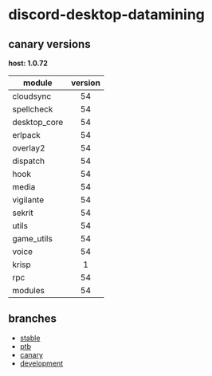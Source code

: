 # discord-desktop-datamining

## canary versions

**host: 1.0.72**

| module | version |
| ------ | :-----: |
| cloudsync | 54 |
| spellcheck | 54 |
| desktop_core | 54 |
| erlpack | 54 |
| overlay2 | 54 |
| dispatch | 54 |
| hook | 54 |
| media | 54 |
| vigilante | 54 |
| sekrit | 54 |
| utils | 54 |
| game_utils | 54 |
| voice | 54 |
| krisp | 1 |
| rpc | 54 |
| modules | 54 |

## branches

- [stable](https://github.com/OpenAsar/discord-desktop-datamining/tree/stable)
- [ptb](https://github.com/OpenAsar/discord-desktop-datamining/tree/ptb)
- [canary](https://github.com/OpenAsar/discord-desktop-datamining/tree/canary)
- [development](https://github.com/OpenAsar/discord-desktop-datamining/tree/development)